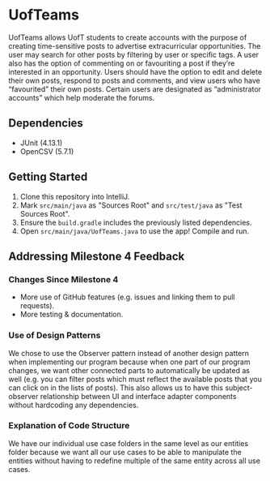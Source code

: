 # UofTeams

UofTeams allows UofT students to create accounts with the purpose of creating time-sensitive posts to advertise extracurricular opportunities. The user may search for other posts by filtering by user or specific tags. A user also has the option of commenting on or favouriting a post if they’re interested in an opportunity. Users should have the option to edit and delete their own posts, respond to posts and comments, and view users who have “favourited” their own posts. Certain users are designated as “administrator accounts” which help moderate the forums.

## Dependencies
- JUnit (4.13.1)
- OpenCSV (5.7.1)

## Getting Started
1. Clone this repository into IntelliJ.
2. Mark `src/main/java` as "Sources Root" and `src/test/java` as "Test Sources Root".
3. Ensure the `build.gradle` includes the previously listed dependencies.
4. Open `src/main/java/UofTeams.java` to use the app! Compile and run.

## Addressing Milestone 4 Feedback
### Changes Since Milestone 4
- More use of GitHub features (e.g. issues and linking them to pull requests).
- More testing & documentation.

### Use of Design Patterns
We chose to use the Observer pattern instead of another design pattern when implementing our program because when one part of our program changes, we want other connected parts to automatically be updated as well (e.g. you can filter posts which must reflect the available posts that you can click on in the lists of posts). This also allows us to have this subject-observer relationship between UI and interface adapter components without hardcoding any dependencies.

### Explanation of Code Structure
We have our individual use case folders in the same level as our entities folder because we want all our use cases to be able to manipulate the entities without having to redefine multiple of the same entity across all use cases.
